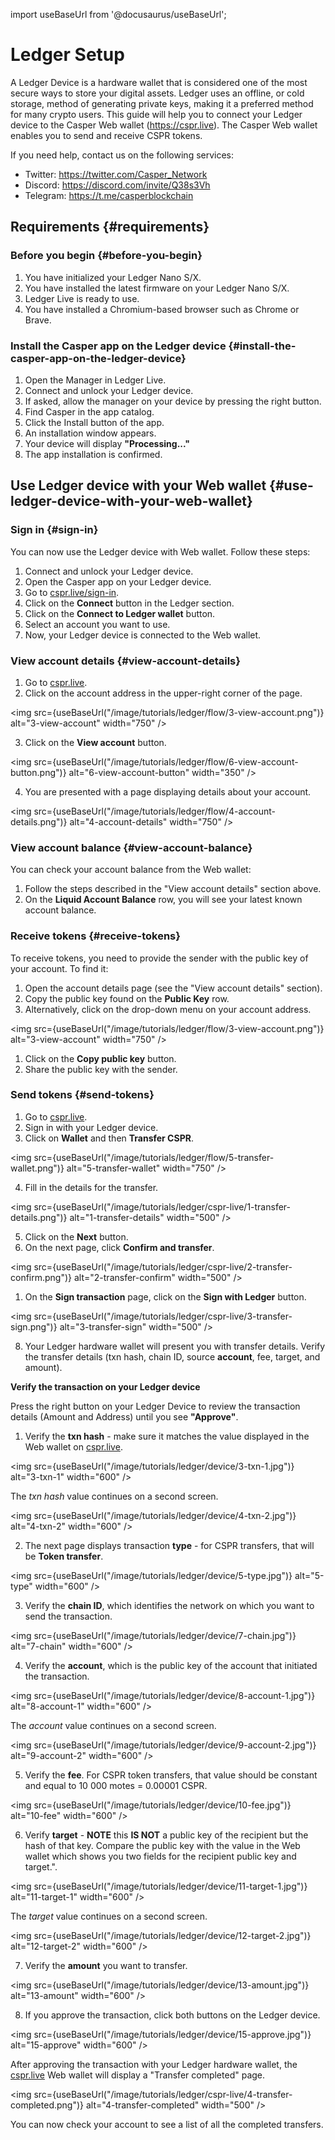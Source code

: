 import useBaseUrl from '@docusaurus/useBaseUrl';

# Ledger Setup

A Ledger Device is a hardware wallet that is considered one of the most secure ways to store your digital assets. Ledger uses an offline, or cold storage, method of generating private keys, making it a preferred method for many crypto users. This guide will help you to connect your Ledger device to the Casper Web wallet (<https://cspr.live>). The Casper Web wallet enables you to send and receive CSPR tokens.

If you need help, contact us on the following services:

-   Twitter: <https://twitter.com/Casper_Network>
-   Discord: <https://discord.com/invite/Q38s3Vh>
-   Telegram: <https://t.me/casperblockchain>

## Requirements {#requirements}

### Before you begin {#before-you-begin}

1.  You have initialized your Ledger Nano S/X.
2.  You have installed the latest firmware on your Ledger Nano S/X.
3.  Ledger Live is ready to use.
4.  You have installed a Chromium-based browser such as Chrome or Brave.

### Install the Casper app on the Ledger device {#install-the-casper-app-on-the-ledger-device}

1.  Open the Manager in Ledger Live.
2.  Connect and unlock your Ledger device.
3.  If asked, allow the manager on your device by pressing the right button.
4.  Find Casper in the app catalog.
5.  Click the Install button of the app.
6.  An installation window appears.
7.  Your device will display **"Processing..."**
8.  The app installation is confirmed.

## Use Ledger device with your Web wallet {#use-ledger-device-with-your-web-wallet}

### Sign in {#sign-in}

You can now use the Ledger device with Web wallet. Follow these steps:

1.  Connect and unlock your Ledger device.
2.  Open the Casper app on your Ledger device.
3.  Go to [cspr.live/sign-in](https://cspr.live/sign-in).
4.  Click on the **Connect** button in the Ledger section.
5.  Click on the **Connect to Ledger wallet** button.
6.  Select an account you want to use.
7.  Now, your Ledger device is connected to the Web wallet.

### View account details {#view-account-details}

1.  Go to [cspr.live](https://cspr.live).
2.  Click on the account address in the upper-right corner of the page.

<img src={useBaseUrl("/image/tutorials/ledger/flow/3-view-account.png")} alt="3-view-account" width="750" />

3.  Click on the **View account** button.

<img src={useBaseUrl("/image/tutorials/ledger/flow/6-view-account-button.png")} alt="6-view-account-button" width="350" />

4.  You are presented with a page displaying details about your account.

<img src={useBaseUrl("/image/tutorials/ledger/flow/4-account-details.png")} alt="4-account-details" width="750" />

### View account balance {#view-account-balance}

You can check your account balance from the Web wallet:

1.  Follow the steps described in the "View account details" section above.
2.  On the **Liquid Account Balance** row, you will see your latest known account balance.

### Receive tokens {#receive-tokens}

To receive tokens, you need to provide the sender with the public key of your account. To find it:

1.  Open the account details page (see the "View account details" section).
2.  Copy the public key found on the **Public Key** row.
3.  Alternatively, click on the drop-down menu on your account address.

<img src={useBaseUrl("/image/tutorials/ledger/flow/3-view-account.png")} alt="3-view-account" width="750" />

1.  Click on the **Copy public key** button.
2.  Share the public key with the sender.

### Send tokens {#send-tokens}

1.  Go to [cspr.live](https://cspr.live).
2.  Sign in with your Ledger device.
3.  Click on **Wallet** and then **Transfer CSPR**.

<img src={useBaseUrl("/image/tutorials/ledger/flow/5-transfer-wallet.png")} alt="5-transfer-wallet" width="750" />

4.  Fill in the details for the transfer.

<img src={useBaseUrl("/image/tutorials/ledger/cspr-live/1-transfer-details.png")} alt="1-transfer-details" width="500" />

5.  Click on the **Next** button.
6.  On the next page, click **Confirm and transfer**.

<img src={useBaseUrl("/image/tutorials/ledger/cspr-live/2-transfer-confirm.png")} alt="2-transfer-confirm" width="500" />

1.  On the **Sign transaction** page, click on the **Sign with Ledger** button.

<img src={useBaseUrl("/image/tutorials/ledger/cspr-live/3-transfer-sign.png")} alt="3-transfer-sign" width="500" />

8.  Your Ledger hardware wallet will present you with transfer details. Verify the transfer details (txn hash, chain ID, source **account**, fee, target, and amount).

**Verify the transaction on your Ledger device**

Press the right button on your Ledger Device to review the transaction details (Amount and Address) until you see **"Approve"**.

1.  Verify the **txn hash** - make sure it matches the value displayed in the Web wallet on [cspr.live](https://cspr.live).

<img src={useBaseUrl("/image/tutorials/ledger/device/3-txn-1.jpg")} alt="3-txn-1" width="600" />

The _txn hash_ value continues on a second screen.

<img src={useBaseUrl("/image/tutorials/ledger/device/4-txn-2.jpg")} alt="4-txn-2" width="600" />

2.  The next page displays transaction **type** - for CSPR transfers, that will be **Token transfer**.

<img src={useBaseUrl("/image/tutorials/ledger/device/5-type.jpg")} alt="5-type" width="600" />

3.  Verify the **chain ID**, which identifies the network on which you want to send the transaction.

<img src={useBaseUrl("/image/tutorials/ledger/device/7-chain.jpg")} alt="7-chain" width="600" />

4.  Verify the **account**, which is the public key of the account that initiated the transaction.

<img src={useBaseUrl("/image/tutorials/ledger/device/8-account-1.jpg")} alt="8-account-1" width="600" />

The _account_ value continues on a second screen.

<img src={useBaseUrl("/image/tutorials/ledger/device/9-account-2.jpg")} alt="9-account-2" width="600" />

5.  Verify the **fee**. For CSPR token transfers, that value should be constant and equal to 10 000 motes = 0.00001 CSPR.

<img src={useBaseUrl("/image/tutorials/ledger/device/10-fee.jpg")} alt="10-fee" width="600" />

6.  Verify **target** - **NOTE** this **IS NOT** a public key of the recipient but the hash of that key. Compare the public key with the value in the Web wallet which shows you two fields for the recipient public key and target.".

<img src={useBaseUrl("/image/tutorials/ledger/device/11-target-1.jpg")} alt="11-target-1" width="600" />

The _target_ value continues on a second screen.

<img src={useBaseUrl("/image/tutorials/ledger/device/12-target-2.jpg")} alt="12-target-2" width="600" />

7.  Verify the **amount** you want to transfer.

<img src={useBaseUrl("/image/tutorials/ledger/device/13-amount.jpg")} alt="13-amount" width="600" />

8.  If you approve the transaction, click both buttons on the Ledger device.

<img src={useBaseUrl("/image/tutorials/ledger/device/15-approve.jpg")} alt="15-approve" width="600" />

After approving the transaction with your Ledger hardware wallet, the [cspr.live](https://cspr.live) Web wallet will display a "Transfer completed" page.

<img src={useBaseUrl("/image/tutorials/ledger/cspr-live/4-transfer-completed.png")} alt="4-transfer-completed" width="500" />

You can now check your account to see a list of all the completed transfers.
